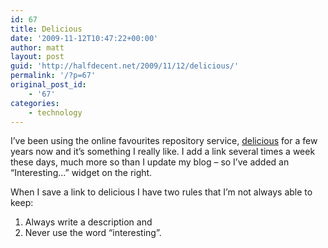 ```yaml
---
id: 67
title: Delicious
date: '2009-11-12T10:47:22+00:00'
author: matt
layout: post
guid: 'http://halfdecent.net/2009/11/12/delicious/'
permalink: '/?p=67'
original_post_id:
    - '67'
categories:
    - technology
---
```


I’ve been using the online favourites repository service, [delicious](http://delicious.com) for a few years now and it’s something I really like. I add a link several times a week these days, much more so than I update my blog – so I’ve added an “Interesting…” widget on the right.

When I save a link to delicious I have two rules that I’m not always able to keep:

1. Always write a description and
2. Never use the word “interesting”.